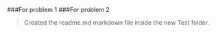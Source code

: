###For problem 1
###For problem 2
> Created the readme.md markdown file inside the new Test folder.

